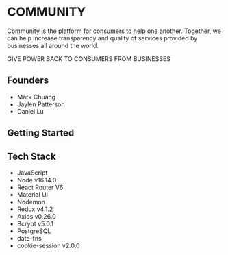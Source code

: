# COMMUNITY

Community is the platform for consumers to help one another. Together, we can help increase transparency and quality of services provided by businesses all around the world.

GIVE POWER BACK TO CONSUMERS FROM BUSINESSES

## Founders

- Mark Chuang 
- Jaylen Patterson 
- Daniel Lu

## Getting Started

## Tech Stack

- JavaScript 
- Node v16.14.0
- React Router V6 
- Material UI 
- Nodemon
- Redux v4.1.2
- Axios v0.26.0
- Bcrypt v5.0.1
- PostgreSQL
- date-fns
- cookie-session v2.0.0